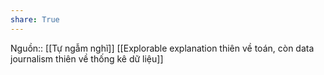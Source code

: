 ```yaml
---
share: True
---
```

Nguồn:: [[Tự ngẫm nghĩ]]
[[Explorable explanation thiên về toán, còn data journalism thiên về thống kê dữ liệu]]
